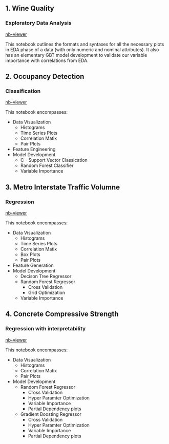 
## 1. Wine Quality
### Exploratory Data Analysis

[nb-viewer](https://nbviewer.jupyter.org/github/harshit-bajpai/Machine-learning-models/blob/master/supervised%20learning/wine_quality.ipynb)

This notebook outlines the formats and syntaxes for all the necessary plots in EDA phase of a data (with only numeric and nominal attributes). It also has an elementary GBT model development to validate our variable importance with correlations from EDA.


## 2. Occupancy Detection 
### Classification 

[nb-viewer](https://nbviewer.jupyter.org/github/harshit-bajpai/Machine-learning-models/blob/master/supervised%20learning/occupancy_detection.ipynb)

This notebook encompasses:
- Data Visualization
  - Histograms
  - Time Series Plots
  - Correlation Matix
  - Pair Plots
- Feature Engineering
- Model Development
  - C - Support Vector Classication
  - Random Forest Classifier
  - Variable Importance


## 3. Metro Interstate Traffic Volumne
### Regression

[nb-viewer](https://nbviewer.jupyter.org/github/harshit-bajpai/Machine-learning-models/blob/master/supervised%20learning/metro_interstate_traffic_volumne.ipynb)

This notebook encompasses:
- Data Visualization
  - Histograms
  - Time Series Plots
  - Correlation Matix
  - Box Plots
  - Pair Plots
- Feature Generation
- Model Development
  - Decison Tree Regressor
  - Random Forest Regressor
    - Cross Validation
    - Grid Optimization
  - Variable Importance


## 4. Concrete Compressive Strength
### Regression with interpretability

[nb-viewer](https://nbviewer.jupyter.org/github/harshit-bajpai/Machine-learning-models/blob/master/supervised%20learning/concrete_compressive_strength.ipynb)

This notebook encompasses:
- Data Visualization
  - Histograms
  - Correlation Matix
  - Pair Plots
- Model Development
  - Random Forest Regressor
    - Cross Validation
    - Hyper Paramter Optimization
    - Variable Importance
    - Partial Dependency plots
  - Gradient Boosting Regressor
    - Cross Validation
    - Hyper Paramter Optimization
    - Variable Importance
    - Partial Dependency plots
